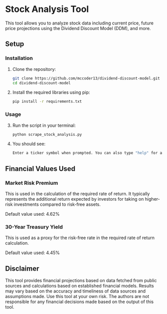# Stock Analysis Tool
This tool allows you to analyze stock data including current price, future price projections using the Dividend Discount Model (DDM), and more.

## Setup

### Installation
1. Clone the repository:
   ```bash
   git clone https://github.com/mccoder13/dividend-discount-model.git
   cd dividend-discount-model
   
2. Install the required libraries using pip:
      ```bash
      pip install -r requirements.txt

### Usage
3. Run the script in your terminal:

   ```bash
   python scrape_stock_analysis.py

4. You should see:
   
   ```bash
   Enter a ticker symbol when prompted. You can also type "help" for a list or "quit" to exit.

## Financial Values Used

### Market Risk Premium
This is used in the calculation of the required rate of return. It typically represents the additional return expected by investors for taking on higher-risk investments compared to risk-free assets.

Default value used: 4.62%

### 30-Year Treasury Yield 
This is used as a proxy for the risk-free rate in the required rate of return calculation.

Default value used: 4.45%

## Disclaimer
This tool provides financial projections based on data fetched from public sources and calculations based on established financial models. Results may vary based on the accuracy and timeliness of data sources and assumptions made. Use this tool at your own risk. The authors are not responsible for any financial decisions made based on the output of this tool.
